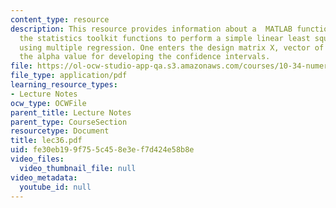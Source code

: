 ```yaml
---
content_type: resource
description: This resource provides information about a  MATLAB function tha employs
  the statistics toolkit functions to perform a simple linear least squares data fit
  using multiple regression. One enters the design matrix X, vector of values y, and
  the alpha value for developing the confidence intervals.
file: https://ol-ocw-studio-app-qa.s3.amazonaws.com/courses/10-34-numerical-methods-applied-to-chemical-engineering-fall-2005/fe30eb199f755c458e3ef7d424e58b8e_lec36.pdf
file_type: application/pdf
learning_resource_types:
- Lecture Notes
ocw_type: OCWFile
parent_title: Lecture Notes
parent_type: CourseSection
resourcetype: Document
title: lec36.pdf
uid: fe30eb19-9f75-5c45-8e3e-f7d424e58b8e
video_files:
  video_thumbnail_file: null
video_metadata:
  youtube_id: null
---
```

